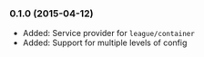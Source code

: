 ### 0.1.0 (2015-04-12)

  * Added: Service provider for `league/container`
  * Added: Support for multiple levels of config
